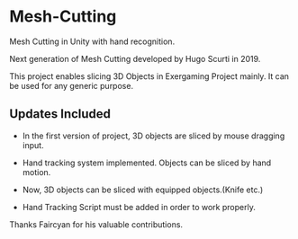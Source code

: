 # Mesh-Cutting
Mesh Cutting in Unity with hand recognition.

Next generation of Mesh Cutting developed by Hugo Scurti in 2019.

This project enables slicing 3D Objects in Exergaming Project mainly. It can be used for any generic purpose.

## Updates Included

+ In the first version of project, 3D objects are sliced by mouse dragging input.
+ Hand tracking system implemented. Objects can be sliced by hand motion.

+ Now, 3D objects can be sliced with equipped objects.(Knife etc.)

+ Hand Tracking Script must be added in order to work properly.

Thanks Faircyan for his valuable contributions.

